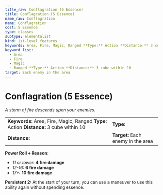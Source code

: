 ```yaml
---
title_raw: Conflagration (5 Essence)
title: Conflagration (5 Essence)
name_raw: Conflagration
name: Conflagration
cost: 5 Essence
type: classes
subtype: elementalist
kind: 1st-level features
keywords: Area, Fire, Magic, Ranged **Type:** Action **Distance:** 3 cube within 10
keyword_list:
  - Area
  - Fire
  - Magic
  - Ranged **Type:** Action **Distance:** 3 cube within 10
target: Each enemy in the area
---
```


# Conflagration (5 Essence)

*A storm of fire descends upon your enemies.*

|                                                                                         |                                    |
| :-------------------------------------------------------------------------------------- | :--------------------------------- |
| **Keywords:** Area, Fire, Magic, Ranged **Type:** Action **Distance:** 3 cube within 10 | **Type:**                          |
| **Distance:**                                                                           | **Target:** Each enemy in the area |

**Power Roll + Reason:**

- *11 or lower:* **4 fire damage**
- *12-16:* **6 fire damage**
- *17+:* **10 fire damage**

**Persistent 2:** At the start of your turn, you can use a maneuver to use this ability again without spending essence.
